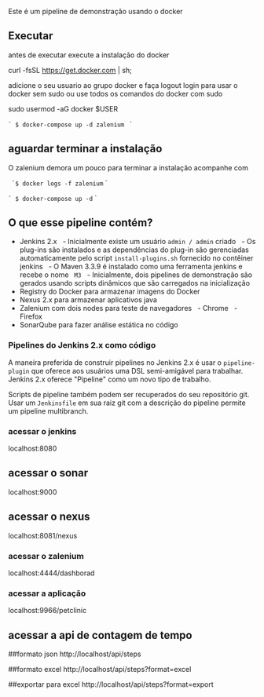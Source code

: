 Este é um pipeline de demonstração usando o docker
## Executar

antes de executar execute a instalação do docker

 curl -fsSL https://get.docker.com | sh;

 adicione o seu usuario ao grupo docker e faça logout login para usar o docker sem sudo ou use todos os comandos do docker com sudo

 sudo usermod -aG docker $USER

`` `
$ docker-compose up -d zalenium 
`` `
## aguardar terminar a instalação 

O zalenium demora um pouco para terminar a instalação acompanhe com

`` `$ docker logs -f zalenium`` `


`` `
$ docker-compose up -d
`` `

## O que esse pipeline contém?

- Jenkins 2.x
  - Inicialmente existe um usuário `admin / admin` criado
  - Os plug-ins são instalados e as dependências do plug-in são gerenciadas automaticamente pelo script `install-plugins.sh` fornecido no contêiner jenkins
  - O Maven 3.3.9 é instalado como uma ferramenta jenkins e recebe o nome `` M3``
  - Inicialmente, dois pipelines de demonstração são gerados usando scripts dinâmicos que são carregados na inicialização
- Registry do Docker para armazenar imagens do Docker
- Nexus 2.x para armazenar aplicativos java
- Zalenium com dois nodes para teste de  navegadores
  - Chrome
  - Firefox
- SonarQube para fazer análise estática no código


### Pipelines do Jenkins 2.x como código

A maneira preferida de construir pipelines no Jenkins 2.x é usar o `pipeline-plugin` que oferece aos usuários uma DSL semi-amigável para trabalhar. Jenkins 2.x oferece "Pipeline" como um novo tipo de trabalho.

Scripts de pipeline também podem ser recuperados do seu repositório git. Usar um `Jenkinsfile` em sua raiz git com a descrição do pipeline permite um pipeline multibranch.



### acessar o jenkins

localhost:8080


## acessar o sonar 

localhost:9000

## acessar o nexus

localhost:8081/nexus

### acessar o zalenium

localhost:4444/dashborad

### acessar a aplicação 

localhost:9966/petclinic

## acessar a api de contagem de tempo
##formato json
http://localhost/api/steps

##formato excel
http://localhost/api/steps?format=excel

##exportar para excel
http://localhost/api/steps?format=export


